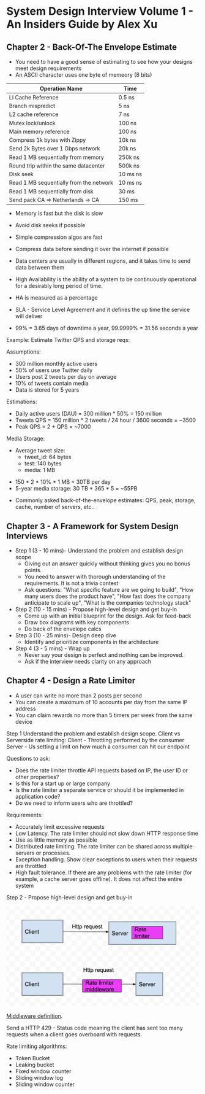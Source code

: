 # System Design Interview Volume 1 - An Insiders Guide by Alex Xu


## Chapter 2 - Back-Of-The Envelope Estimate
* You need to have a good sense of estimating to see how your designs meet design requirements
* An ASCII character uses one byte of memeory (8 bits) 

| Operation Name      | Time |
| -----------         | ----------- |
| LI Cache Reference  | 0.5 ns       |
| Branch mispredict   | 5 ns        |
| L2 cache reference  | 7 ns        |
| Mutex lock/unlock   | 100 ns       |
| Main memory reference  | 100 ns        |
| Compress 1k bytes with Zippy | 10k ns |
| Send 2k Bytes over 1 Gbps network   | 20k ns |
| Read 1 MB sequentially from memory  | 250k ns  |
| Round trip within the same datacenter | 500k ns  |
| Disk seek | 10 ms ns  |
| Read 1 MB sequentially from the network | 10 ms ns  |
| Read 1 MB sequentially from disk | 30 ms |
| Send pack CA => Netherlands -> CA | 150 ms |

* Memory is fast but the disk is slow
* Avoid disk seeks if possible
* Simple compression algos are fast
* Compress data before sending it over the internet if possible
* Data centers are usually in different regions, and it takes time to send data between them


* High Availability is the ability of a system to be continuously operational for a desirably long period of time. 
* HA is measured as a percentage
* SLA - Service Level Agreement and it defines the up time the service will deliver
* 99% = 3.65 days of downtime a year, 99.9999% = 31.56 seconds a year


Example: Estimate Twitter QPS and storage reqs:


Assumptions: 
  
  - 300 million monthly active users
  - 50% of users use Twitter daily
  - Users post 2 tweets per day on average
  - 10% of tweets contain media
  - Data is stored for 5 years
  
Estimations:

  - Daily active users (DAU) = 300 million * 50% = 150 million
  - Tweets QPS = 150 million * 2 tweets / 24 hour / 3600 seconds = ~3500
  - Peak QPS = 2 * QPS = ~7000
 
Media Storage: 

  * Average tweet size:
    * tweet_id: 64 bytes
    * test: 140 bytes
    * media: 1 MB

  - 150 * 2 * 10% * 1 MB = 30TB per day
  - 5-year media storage: 30 TB * 365 * 5 = ~55PB

* Commonly asked back-of-the-envelope estimates: QPS, peak, storage, cache, number of servers, etc..

## Chapter 3 - A Framework for System Design Interviews

* Step 1 (3 - 10 mins)- Understand the problem and establish design scope
    * Giving out an answer quickly without thinking gives you no bonus points.
    * You need to answer with thorough understanding of the requirements. It is not a trivia contest
    * Ask questions: "What specific feature are we going to build", "How many users does the product have", 
    "How fast does the company anticipate to scale up", "What is the companies technology stack"
* Step 2 (10 - 15 mins) - Propose high-level design and get buy-in
    * Come up with an initial blueprint for the design. Ask for feed-back
    * Draw box diagrams with key components
    * Do back of the envelope calcs
* Step 3 (10 - 25 mins)- Design deep dive
    * Identify and prioritize components in the architecture
* Step 4 (3 - 5 mins) - Wrap up 
    * Never say your design is perfect and nothing can be improved. 
    * Ask if the interview needs clarity on any approach
    
## Chapter 4 - Design a Rate Limiter

* A user can write no more than 2 posts per second
* You can create a maximum of 10 accounts per day from the same IP address
* You can claim rewards no more than 5 timers per week from the same device

Step 1 Understand the problem and establish design scope.
Client vs Serverside rate limiting:
Client - Throttling performed by the consumer
Server - Us setting a limit on how much a consumer can hit our endpoint


Questions to ask:
* Does the rate limiter throttle API requests based on IP, the user ID or other properties?
* Is this for a start up or large company
* Is the rate limiter a separate service or should it be implemented in application code?
* Do we need to inform users who are throttled?


Requirements:
* Accurately limit excessive requests
* Low Latency. The rate limiter should not slow down HTTP response time
* Use as little memory as possible
* Distributed rate limiting. The rate limiter can be shared across multiple servers or processes.
* Exception handling. Show clear exceptions to users when their requests are throttled
* High fault tolerance. If there are any problems with the rate limiter (for example, a cache server goes offline). 
It does not affect the entire system


Step 2 - Propose high-level design and get buy-in

![](images/rate-limiter1.png)

[Middleware definition](https://stackoverflow.com/a/2904937/11615272).

Send a HTTP 429 - Status code meaning the client has sent too many requests when a client goes overboard with requests.

Rate limiting algorithms:
* Token Bucket
* Leaking bucket
* Fixed window counter
* Sliding window log
* Sliding window counter